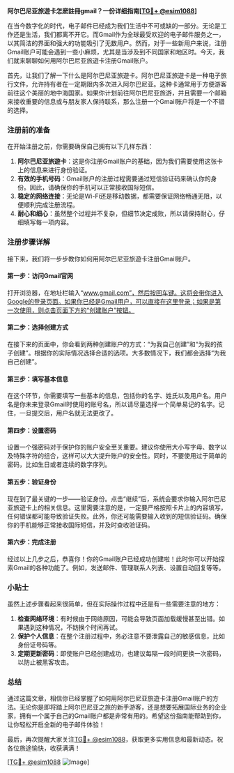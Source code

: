 **阿尔巴尼亚旅遊卡怎麽註冊gmail？一份详细指南[[TG💪+ @esim1088](https://t.me/s/esim1088)]**

在当今数字化的时代，电子邮件已经成为我们生活中不可或缺的一部分。无论是工作还是生活，我们都离不开它。而Gmail作为全球最受欢迎的电子邮件服务之一，以其简洁的界面和强大的功能吸引了无数用户。然而，对于一些新用户来说，注册Gmail账户可能会遇到一些小麻烦，尤其是当涉及到不同国家和地区时。今天，我们就来聊聊如何用阿尔巴尼亚旅遊卡注册Gmail账户。

首先，让我们了解一下什么是阿尔巴尼亚旅遊卡。阿尔巴尼亚旅遊卡是一种电子旅行文件，允许持有者在一定期限内多次进入阿尔巴尼亚。这种卡通常用于方便游客前往这个美丽的地中海国家。如果你计划前往阿尔巴尼亚旅游，并且需要一个邮箱来接收重要的信息或与朋友家人保持联系，那么注册一个Gmail账户将是一个不错的选择。

### 注册前的准备

在开始注册之前，你需要确保自己拥有以下几样东西：

1. **阿尔巴尼亚旅遊卡**：这是你注册Gmail账户的基础，因为我们需要使用这张卡上的信息来进行身份验证。
2. **有效的手机号码**：Gmail账户的注册过程需要通过短信验证码来确认你的身份。因此，请确保你的手机可以正常接收国际短信。
3. **稳定的网络连接**：无论是Wi-Fi还是移动数据，都需要保证网络畅通无阻，以便顺利完成注册流程。
4. **耐心和细心**：虽然整个过程并不复杂，但细节决定成败，所以请保持耐心，仔细填写每一项内容。

### 注册步骤详解

接下来，我们将一步步教你如何用阿尔巴尼亚旅遊卡注册Gmail账户。

#### 第一步：访问Gmail官网

打开浏览器，在地址栏输入“www.gmail.com”，然后按回车键。这将会带你进入Google的登录页面。如果你已经是Gmail用户，可以直接在这里登录；如果是第一次使用，则点击页面下方的“创建账户”按钮。

#### 第二步：选择创建方式

在接下来的页面中，你会看到两种创建账户的方式：“为我自己创建”和“为我的孩子创建”。根据你的实际情况选择合适的选项。大多数情况下，我们都会选择“为我自己创建”。

#### 第三步：填写基本信息

在这个环节，你需要填写一些基本的信息，包括你的名字、姓氏以及用户名。用户名是你未来登录Gmail时使用的账号名，所以请尽量选择一个简单易记的名字。记住，一旦提交后，用户名就无法更改了。

#### 第四步：设置密码

设置一个强密码对于保护你的账户安全至关重要。建议你使用大小写字母、数字以及特殊字符的组合，这样可以大大提升账户的安全性。同时，不要使用过于简单的密码，比如生日或者连续的数字序列。

#### 第五步：验证身份

现在到了最关键的一步——验证身份。点击“继续”后，系统会要求你输入阿尔巴尼亚旅遊卡上的相关信息。这里需要注意的是，一定要严格按照卡片上的内容填写，任何错误都可能导致验证失败。此外，你还可能需要输入收到的短信验证码。确保你的手机能够正常接收国际短信，并及时查收验证码。

#### 第六步：完成注册

经过以上几步之后，恭喜你！你的Gmail账户已经成功创建啦！此时你可以开始探索Gmail的各种功能了。例如，发送邮件、管理联系人列表、设置自动回复等等。

### 小贴士

虽然上述步骤看起来很简单，但在实际操作过程中还是有一些需要注意的地方：

1. **检查网络环境**：有时候由于网络原因，可能会导致页面加载缓慢甚至出错。如果遇到这种情况，不妨换个时间再试。
2. **保护个人信息**：在整个注册过程中，务必注意不要泄露自己的敏感信息，比如身份证号码等。
3. **定期更新密码**：即使账户已经创建成功，也建议每隔一段时间更换一次密码，以防止被黑客攻击。

### 总结

通过这篇文章，相信你已经掌握了如何用阿尔巴尼亚旅遊卡注册Gmail账户的方法。无论你是即将踏上阿尔巴尼亚之旅的新手游客，还是想要拓展国际业务的企业家，拥有一个属于自己的Gmail账户都是非常有用的。希望这份指南能帮助到你，让你轻松开启全新的电子邮件体验！

最后，再次提醒大家关注[TG💪+ @esim1088](https://t.me/s/esim1088)，获取更多实用信息和最新动态。祝各位旅途愉快，收获满满！

[[TG💪+ @esim1088](https://t.me/s/esim1088) ![Image](https://i.postimg.cc/4NQfJmqS/Snipaste-2025-05-13-00-14-12.png)]